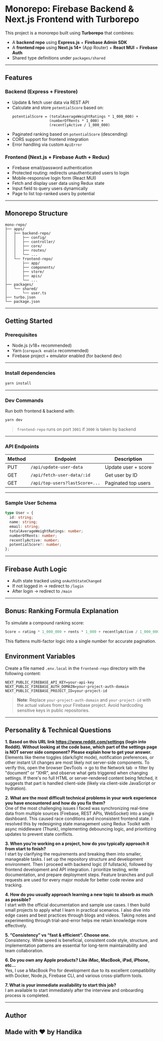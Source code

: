 # Monorepo: Firebase Backend & Next.js Frontend with Turborepo

This project is a monorepo built using **Turborepo** that combines:
- A **backend repo** using **Express.js** + **Firebase Admin SDK**
- A **frontend repo** using **Next.js 14+** (App Router) + **React MUI** + **Firebase Auth**
- Shared type definitions under `packages/shared`

---

## Features

### Backend (Express + Firestore)
- Update & fetch user data via REST API
- Calculate and store `potentialScore` based on:
  ```
  potentialScore = (totalAverageWeightRatings * 1_000_000) +
                   (numberOfRents * 1_000) +
                   (recentlyActive / 1_000_000)
  ```
- Paginated ranking based on `potentialScore` (descending)
- CORS support for frontend integration
- Error handling via custom `ApiError`

### Frontend (Next.js + Firebase Auth + Redux)
- Firebase email/password authentication
- Protected routing: redirects unauthenticated users to login
- Mobile-responsive login form (React MUI)
- Fetch and display user data using Redux state
- Input field to query users dynamically
- Page to list top-ranked users by potential

---

## Monorepo Structure

```
mono-repo/
├── apps/
│   ├── backend-repo/
│   │   ├── config/
│   │   ├── controller/
│   │   ├── core/
│   │   ├── routes/
│   │   └── ...
│   └── frontend-repo/
│       ├── app/
│       ├── components/
│       ├── store/
│       ├── apis/
│       └── ...
├── packages/
│   └── shared/
│       └── user.ts
├── turbo.json
└── package.json
```

---

## Getting Started

### Prerequisites
- Node.js (v18+ recommended)
- Yarn (`corepack enable` recommended)
- Firebase project + emulator enabled (for backend dev)

---

### Install dependencies

```bash
yarn install
```

---

### Dev Commands

Run both frontend & backend with:

```bash
yarn dev
```

> `frontend-repo` runs on port `3001` if `3000` is taken by backend

---

### API Endpoints

| Method | Endpoint                         | Description             |
|--------|----------------------------------|-------------------------|
| PUT    | `/api/update-user-data`         | Update user + score     |
| GET    | `/api/fetch-user-data/:id`      | Get user by ID          |
| GET    | `/api/top-users?lastScore=...`  | Paginated top users     |

---

### Sample User Schema

```ts
type User = {
  id: string;
  name: string;
  email: string;
  totalAverageWeightRatings: number;
  numberOfRents: number;
  recentlyActive: number;
  potentialScore?: number;
};
```

---

## Firebase Auth Logic

- Auth state tracked using `onAuthStateChanged`
- If not logged in → redirect to `/login`
- After login → redirect to `/main`

---

## Bonus: Ranking Formula Explanation

To simulate a compound ranking score:

```ts
Score = rating * 1_000_000 + rents * 1_000 + recentlyActive / 1_000_000
```

This flattens multi-factor logic into a single number for accurate pagination.


## Environment Variables

Create a file named `.env.local` in the `frontend-repo` directory with the following content:

```env
NEXT_PUBLIC_FIREBASE_API_KEY=your-api-key
NEXT_PUBLIC_FIREBASE_AUTH_DOMAIN=your-project-auth-domain
NEXT_PUBLIC_FIREBASE_PROJECT_ID=your-project-id
```

> **Note**: Replace `your-project-auth-domain` and `your-project-id` with the actual values from your Firebase project. Avoid hardcoding sensitive keys in public repositories.
---

## Personality & Technical Questions

**1. Based on this URL link https://www.reddit.com/settings (login into Reddit). Without looking at the code base, which part of the settings page is NOT server side component? Please explain how to get your answer.**  
Elements like theme toggles (dark/light mode), notification preferences, or other instant UI changes are most likely not server-side components. To verify this, open the browser DevTools → go to the Network tab → filter by "document" or "XHR", and observe what gets triggered when changing settings. If there's no full HTML or server-rendered content being fetched, it suggests that part is handled client-side (likely via client-side JavaScript or hydration).

**2. What are the most difficult technical problems in your work experience you have encountered and how do you fix them?**  
One of the most challenging issues I faced was synchronizing real-time data from multiple sources (Firebase, REST APIs, WebSocket) into a single dashboard. This caused race conditions and inconsistent frontend state. I resolved this by redesigning state management using Redux Toolkit with async middleware (Thunk), implementing debouncing logic, and prioritizing updates to prevent state conflicts.

**3. When you’re working on a project, how do you typically approach it from start to finish?**  
I start by clarifying the requirements and breaking them into smaller, manageable tasks. I set up the repository structure and development environment. Then I proceed with backend logic (if fullstack), followed by frontend development and API integration. I prioritize testing, write documentation, and prepare deployment steps. Feature branches and pull requests are used for every major module for better code review and tracking.

**4. How do you usually approach learning a new topic to absorb as much as possible?**  
I start with the official documentation and sample use cases. I then build small projects to apply what I learn in practical scenarios. I also dive into edge cases and best practices through blogs and videos. Taking notes and experimenting through trial-and-error helps me retain knowledge more effectively.

**5. “Consistency” vs “fast & efficient”. Choose one.**  
Consistency. While speed is beneficial, consistent code style, structure, and implementation patterns are essential for long-term maintainability and team collaboration.

**6. Do you own any Apple products? Like iMac, MacBook, iPad, iPhone, etc…**  
Yes, I use a MacBook Pro for development due to its excellent compatibility with Docker, Node.js, Firebase CLI, and various cross-platform tools.

**7. What is your immediate availability to start this job?**  
I am available to start immediately after the interview and onboarding process is completed.

---

## Author

Made with ❤️ by Handika
---
